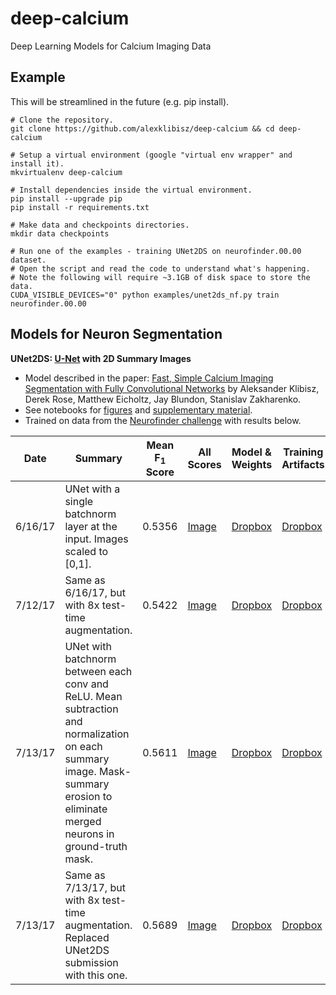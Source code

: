 # deep-calcium

Deep Learning Models for Calcium Imaging Data

## Example

This will be streamlined in the future (e.g. pip install).

```
# Clone the repository.
git clone https://github.com/alexklibisz/deep-calcium && cd deep-calcium

# Setup a virtual environment (google "virtual env wrapper" and install it).
mkvirtualenv deep-calcium

# Install dependencies inside the virtual environment.
pip install --upgrade pip
pip install -r requirements.txt

# Make data and checkpoints directories.
mkdir data checkpoints

# Run one of the examples - training UNet2DS on neurofinder.00.00 dataset.
# Open the script and read the code to understand what's happening.
# Note the following will require ~3.1GB of disk space to store the data.
CUDA_VISIBLE_DEVICES="0" python examples/unet2ds_nf.py train neurofinder.00.00

```

## Models for Neuron Segmentation

**UNet2DS: [U-Net](https://arxiv.org/abs/1505.04597) with 2D Summary Images**

- Model described in the paper: [Fast, Simple Calcium Imaging Segmentation with Fully Convolutional Networks](https://arxiv.org/abs/1707.06314) by Aleksander Klibisz, Derek Rose, Matthew Eicholtz, Jay Blundon, Stanislav Zakharenko.
- See notebooks for [figures](https://github.com/alexklibisz/deep-calcium/blob/36bd9d1824b6a44c9eac3bb6ce8e25f913c6a6d5/notebooks/dlmia_workshop_figures.ipynb) and [supplementary material](https://github.com/alexklibisz/deep-calcium/blob/36bd9d1824b6a44c9eac3bb6ce8e25f913c6a6d5/notebooks/dlmia_workshop_supplementary.ipynb).
- Trained on data from the [Neurofinder challenge](http://neurofinder.codeneuro.org/) with results below.

| Date | Summary | Mean F<sub>1</sub> Score | All Scores | Model & Weights | Training Artifacts | Commit |
|---|---|---|---|---|---|---|
|6/16/17|UNet with a single batchnorm layer at the input. Images scaled to [0,1]. |0.5356|[Image](https://github.com/alexklibisz/deep-calcium/blob/dev/media/nf_scores_unet2ds_0.5356.png)|[Dropbox](https://www.dropbox.com/sh/tqbclt7muuvqfw4/AACqVVA8oJlZNIYvfc6x6gO2a/weights_val_nf_f1_mean.hdf5?dl=1)|[Dropbox](https://www.dropbox.com/sh/tqbclt7muuvqfw4/AADET6ZVlUbHZsqHKgwDOysXa?dl=0)|[0bda9d4](https://github.com/alexklibisz/deep-calcium/commit/0bda9d4b9cad71fb3685671c2e699c88d9195a24)|
|7/12/17|Same as 6/16/17, but with 8x test-time augmentation. |0.5422|[Image](https://github.com/alexklibisz/deep-calcium/blob/dev/media/nf_scores_unet2ds-tta_0.5422.png)|[Dropbox](https://www.dropbox.com/s/x5bv4klz16ai6wa/model_val_nf_f1_mean.hdf5?dl=1)|[Dropbox](https://www.dropbox.com/sh/tqbclt7muuvqfw4/AADET6ZVlUbHZsqHKgwDOysXa?dl=0)|[f1b33bf](https://github.com/alexklibisz/deep-calcium/commit/f1b33bfe48425d0d7a33f7f74ded19905a24b88f)|
|7/13/17|UNet with batchnorm between each conv and ReLU. Mean subtraction and normalization on each summary image. Mask-summary erosion to eliminate merged neurons in ground-truth mask.|0.5611|[Image](https://github.com/alexklibisz/deep-calcium/blob/dev/media/nf_scores_unet2ds_0.5611.png)|[Dropbox](https://www.dropbox.com/sh/5nwrxj1pvsbxvwn/AAAteOMVC45Ovf6g2iu10c_Ya/1499980441_model_07_0.843.hdf5?dl=1)|[Dropbox](https://www.dropbox.com/sh/5nwrxj1pvsbxvwn/AABW_ksvueR3GdJIVCyNdFxIa?dl=0)|[2b15d1b](https://github.com/alexklibisz/deep-calcium/blob/2b15d1b07a780ff4b2477524f255e41533fc6205/deepcalcium/models/neurons/unet_2d_summary.py)|
|7/13/17|Same as 7/13/17, but with 8x test-time augmentation. Replaced UNet2DS submission with this one. |0.5689|[Image](https://github.com/alexklibisz/deep-calcium/blob/dev/media/nf_scores_unet2ds-tta_0.5689.png)|[Dropbox](https://www.dropbox.com/sh/5nwrxj1pvsbxvwn/AAAteOMVC45Ovf6g2iu10c_Ya/1499980441_model_07_0.843.hdf5?dl=1)|[Dropbox](https://www.dropbox.com/sh/5nwrxj1pvsbxvwn/AABW_ksvueR3GdJIVCyNdFxIa?dl=0)|[2b15d1b](https://github.com/alexklibisz/deep-calcium/blob/2b15d1b07a780ff4b2477524f255e41533fc6205/deepcalcium/models/neurons/unet_2d_summary.py)|
